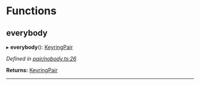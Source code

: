 

# Functions

<a id="everybody"></a>

##  everybody

▸ **everybody**(): [KeyringPair](../interfaces/_types_.keyringpair.md)

*Defined in [pair/nobody.ts:26](https://github.com/polkadot-js/common/blob/ee2fe5e/packages/keyring/src/pair/nobody.ts#L26)*

**Returns:** [KeyringPair](../interfaces/_types_.keyringpair.md)

___

